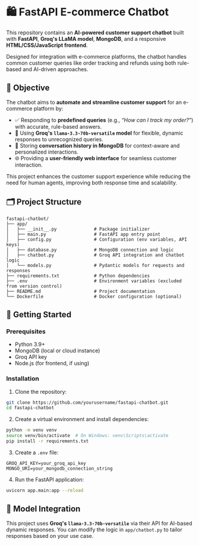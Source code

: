 # 🛍️ FastAPI E-commerce Chatbot

This repository contains an **AI-powered customer support chatbot** built with **FastAPI**, **Groq's LLaMA model**, **MongoDB**, and a responsive **HTML/CSS/JavaScript frontend**.

Designed for integration with e-commerce platforms, the chatbot handles common customer queries like order tracking and refunds using both rule-based and AI-driven approaches.


## 🎯 Objective

The chatbot aims to **automate and streamline customer support** for an e-commerce platform by:

- ✅ Responding to **predefined queries** (e.g., _“How can I track my order?”_) with accurate, rule-based answers.
- 🧠 Using **Groq's `llama-3.3-70b-versatile` model** for flexible, dynamic responses to unrecognized queries.
- 💾 Storing **conversation history in MongoDB** for context-aware and personalized interactions.
- 🌐 Providing a **user-friendly web interface** for seamless customer interaction.

This project enhances the customer support experience while reducing the need for human agents, improving both response time and scalability.


## 🗂️ Project Structure

```
fastapi-chatbot/
├── app/
│   ├── __init__.py              # Package initializer
│   ├── main.py                  # FastAPI app entry point
│   ├── config.py                # Configuration (env variables, API keys)
│   ├── database.py              # MongoDB connection and logic
│   ├── chatbot.py               # Groq API integration and chatbot logic
│   └── models.py                # Pydantic models for requests and responses
├── requirements.txt             # Python dependencies
├── .env                         # Environment variables (excluded from version control)
├── README.md                    # Project documentation
└── Dockerfile                   # Docker configuration (optional)
```


## 🚀 Getting Started

### Prerequisites

- Python 3.9+
- MongoDB (local or cloud instance)
- Groq API key
- Node.js (for frontend, if using)

### Installation

1. Clone the repository:

```bash
git clone https://github.com/yourusername/fastapi-chatbot.git
cd fastapi-chatbot
```

2. Create a virtual environment and install dependencies:

```bash
python -m venv venv
source venv/bin/activate  # On Windows: venv\Scripts\activate
pip install -r requirements.txt
```

3. Create a `.env` file:

```
GROQ_API_KEY=your_groq_api_key
MONGO_URI=your_mongodb_connection_string
```

4. Run the FastAPI application:

```bash
uvicorn app.main:app --reload
```


## 🧠 Model Integration

This project uses **Groq's `llama-3.3-70b-versatile`** via their API for AI-based dynamic responses. You can modify the logic in `app/chatbot.py` to tailor responses based on your use case.
